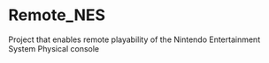 # Remote_NES
Project that enables remote playability of the Nintendo Entertainment System Physical console 
